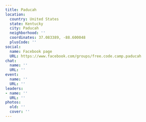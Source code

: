 ```yaml
---
title: Paducah
location:
  country: United States
  state: Kentucky
  city: Paducah
  neighborhood: ''
  coordinates: 37.083389, -88.600048
  plusCode: ''
social:
  name: Facebook page
  URL: https://www.facebook.com/groups/free.code.camp.paducah
chat:
  name: ''
  URL: ''
event:
  name: ''
  URL: ''
leaders:
- name: ''
  URL: ''
photos:
  old: ''
  cover: ''
---
```

